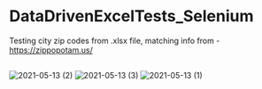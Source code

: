 # DataDrivenExcelTests_Selenium
Testing city zip codes from .xlsx file, matching info from - https://zippopotam.us/

##
![2021-05-13 (2)](https://user-images.githubusercontent.com/79919124/118135265-7d9ccc80-b40b-11eb-99ea-a00e1fb8c314.png)
![2021-05-13 (3)](https://user-images.githubusercontent.com/79919124/118135269-7e356300-b40b-11eb-96fd-4fa723a3a903.png)
![2021-05-13 (1)](https://user-images.githubusercontent.com/79919124/118135281-81305380-b40b-11eb-9a46-6d0afc30a5cd.png)
